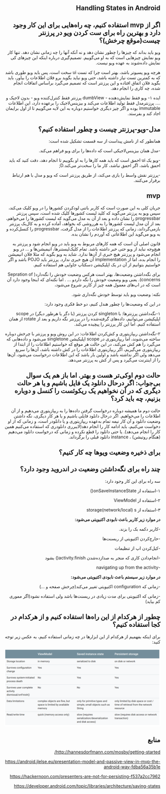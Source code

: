 <div dir="rtl">
  
Handling States in Android
---

اگر از mvp استفاده کنیم، چه راه‌هایی برای این کار وجود دارد و بهترین راه برای ست کردن ویو در پرزنتر چیست(موقع چرخش)؟
---

ویو باید بداند که چیزها را چطور نشان دهد و نه آنکه آنها را چه زمانی نشان دهد. تنها کار ویو نمایش چیزهایی است که به او می‌گوییم. تصمیم‌گیری درباره اینکه این چیزهای کی نمایش داده‌شوند به عهده ویو نیست.


هرچه ویو پسیو‌تر باشد، بهتر است چرا که تست ui سخت است، پس باید ویو طوری باشد که به کمترین تست نیاز داشته باشد، حتی ویو نباید بگوید برو فلان اطلاعات را بیاور، باید بگوید فلان اتفاق افتاده و این پرزنتر است که تصمیم می‌گیرد براساس اتفاقات انجام شده، چه کاری را انجام دهد.



ایده‌ ۱-
ویو فقط نمایش‌دهنده - dumbView
پرزنتر فقط کنترل‌کننده ویو - بدون لاجیک و ....
پرزنترمدل فقط تولید اطلاعات می‌کند و بیزینس‌لاجیک را برعهده دارد، این اطلاعات immutable بوده و اگر چیز دیگری خواستیم دوباره به این لایه می‌گوییم تا از اول برایمان اجاد کند و بفرستد.


مدل-ویو-پرزنتر چیست و چطور استفاده کنیم؟
---
همانطور که از نامش پیداست از سه قسمت تشکیل شده است:

-مدل همان بیزینس‌لاجیکی است که داده‌ها را برای ویو فراهم می‌کند.

-ویو یک ui احمق است که باید همه کارها را به او بگوییم تا انجام دهد، دقت کنید که باید احمق باشد، اگر احمق نباشد، کار ما را سخت‌تر می‌کند.D;
  
-پرزنتر نقش واسط را بازی می‌کند، از طریق پرزنتر است که ویو و مدل با هم ارتباط برقرار می‌کنند.



mvp 
---
جریان کلی به این صورت است که کاربر باتنی لود‌کردن کشورها را در ویو کلیک می‌کند،  سپس ویو به پرزنتر می‌گوید که کلید لیست کشور‌ها کلیک شده است، سپس پرزنتر progressbar  را نشان داده  و بعد از آن به مدل می‌گوید که لیست کشور‌ها را می‌خواهم، بعد از آن مدل لیست کشور‌ها را به هرروشی که بخواهد، آماده کرده و به کال‌بک پرزنتر بازمی‌گرداند، زمانی که پرزنتر اطلاعات را از مدل گرفت، progressbar را کنسل‌کرده و به ویو می‌گوید این اطلاعاتی که آوردم را نشان بده.

قانون اصلی آن است که همه کارهای مربوط به ویو باید در ویو انجام شود و پرزنتر به هیچ‌وجه نباید از ویو حتی خبر داشته باشد. تمام کلیک‌لیستنرها، انیمیشن‌ها و ... در ویو انجام می‌شود و پرزنتر هیچ خبری از آن‌ها ندارد. شاید به ویو بگوید که مثلا فلان انیمیشن را انجام بده، اما از implementation  آن هیچ خبری ندارد.
پرزنتر باید POJO  باشد و اگر خواستیم بتوانیم از آن در یک اپلیکیشن دسکتاپ جاوایی هم استفاده کنیم.
  

برای نگه‌داشتن وضعیت‌ها، بهتر است هرکس وضعیت خودش را نگه‌دارد( Sepration of concerns). یعنی ویو وضعیت خودش را نگه داردو ... . اما نکته‌ای که اینجا وجود دارد آن است که در اپ‌های معمول همه چیز از کاربر شروع می‌شود، 

نکته: وضعیت ویو باید توسط خودش نگه‌داری شود.


در این که وضعیت‌ها را چطور هندل کنیم، دو خط فکری وجود دارد: 

۱-نگه‌داشتن پرزنتر‌ها: با singleton  کردن پرزنتر (با دگر یا هرطور دیگر) در scope  اپلیکیشن می‌توانیم، داده‌های گرفته‌شده را در پرزنتر نگه داریم و بعد از rotate از همان استفاده کنیم. اما این کار پرزنتر را پیچیده می‌کند.  

۲-نگه‌داشتن ریپازیتوری و کش‌کردن اطلاعات: در این روش ویو و پرزنتر با چرخش دوباره ساخته می‌شوند، اما ریپازیتوری در scope  اپلیکیشن singletone می‌شود و داده‌هایی که می‌گیرد را هم کش می‌کند، در این حالت هر موقع که خواستیم اطلاعات را از ابتدا از ریپازیتوری می‌گیریم، اگر ریپازیتوری اطلاعات را در کش داشته باشد،‌ آن‌ها را سریع می‌دهد ولی اگر نداشته باشد و اولین بار باشد که این اطلاعات درخواست می‌شود، آن‌ها را از اینترنت می‌گیرد و پس از کش به پرزنتر می‌دهد.

حالت دوم اوکی‌تر هست و بهتر. اما باز هم یک سوال بی‌جواب: اگر درحال دانلود یک فایل باشیم و یا هر حالت دیگری که در آن نخواهیم یک ریکوئست‌ را کنسل و دوباره بزنیم، چه باید کرد؟
---
 حالت دوم ما همیشه دوباره درخواست گرفتن داده‌ها را به ریپازیتوری می‌دهیم و از آن اطلاعات را می‌خواهیم. اگر درحال دانلود فایلی باشیم و یا هر کار دیگری، نگه داشتن وضعیت دانلود و آن کار نیمه ‌تمام به‌عهده ریپازیتوری و یا دانلودر است، و زمانی که از او دخواست می‌کنیم، باید ادامه کار را انجام دهد(لایبرری دانلودری که استفاده می‌کنیم همین کار را انجام می‌دهد).
یا حتی دانلود را قطع نکرده و زمانی که درخواست دانلود می‌دهیم (هنگام روتیشن)
، instance
دانلود قبلی را برگرداند.



برای ذخیره وضعیت ویو‌ها چه کار کنیم؟
---

چند راه برای نگه‌داشتن وضعیت در اندروید وجود دارد؟ 
---

سه راه برای این کار وجود دارد: 

۱-استفاده از onSaveInstanceState()  

۲-استفاده از ViewModel

۳-استفاده از storage(network/local) s



**در موارد زیر کاربر باعث نابودی اکتیویتی می‌شود:**

-کاربر دکمه بک را بزند.

-حارج‌کردن اکتیویتی از ریسنت‌ها 

-کیل‌کردن اپ از تنظیمات

-انجام‌دادن کاری که منجر به صدا‌زده‌شدن activity.finish()  بشود

-navigating up from the activity



**در موارد زیر سیستم باعث نابودی اکتیویتی می‌شود:**

 -زمانی که configuration اکتیویتی تغییر می‌کند(چرخش صفحه و ...)
 
-زمانی که اکتیویتی برای مدت زیادی در ریسنت‌ها باشد ولی استفاده نشود(اگر مموری کم بیاید)



چطور از هرکدام از این راه‌ها استفاده کنیم و از هرکدام در کجا استفاده کنیم؟
---
برای اینکه بفهمیم از هرکدام از این ابزارها در چه زمانی استفاده کنیم، به عکس زیر توجه کنید:


![save_ui_state](save_ui_state.png)




منابع
---

http://hannesdorfmann.com/mosby/getting-started/

https://android.jlelse.eu/presentation-model-and-passive-view-in-mvp-the-android-way-fdba56a35b1e

https://hackernoon.com/presenters-are-not-for-persisting-f537a2cc7962

https://developer.android.com/topic/libraries/architecture/saving-states

</div>
